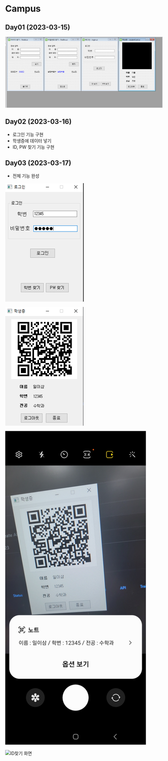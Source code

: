 # Campus

## Day01 (2023-03-15)
![전체 화면들](https://raw.githubusercontent.com/Tarel-IoT-PK/Campus/main/images/AllWindow.png?token=GHSAT0AAAAAAB6EE3SUQMWFCOQHDNICKAHCZASRMPQ)

## Day02 (2023-03-16)
- 로그인 기능 구현
- 학생증에 데이터 넣기
- ID, PW 찾기 기능 구현

## Day03 (2023-03-17)
- 전체 기능 완성

![로그인화면](https://raw.githubusercontent.com/Tarel-IoT-PK/Campus/main/images/Home.png?token=GHSAT0AAAAAAB6EE3SULBNYOPN4JHWG7LKGZAUC6YA)

![학생증 화면](https://raw.githubusercontent.com/Tarel-IoT-PK/Campus/main/images/studentcard.png?token=GHSAT0AAAAAAB6EE3SVL4XOVWOJFIDSYUI4ZAUDAKQ)

<img src="https://raw.githubusercontent.com/Tarel-IoT-PK/Campus/main/images/QRtext.jpg?token=GHSAT0AAAAAAB6EE3SUWV6T2M6UO7FMUV32ZAUDB2Q" width = "450" />

![ID찾기 화면]()


